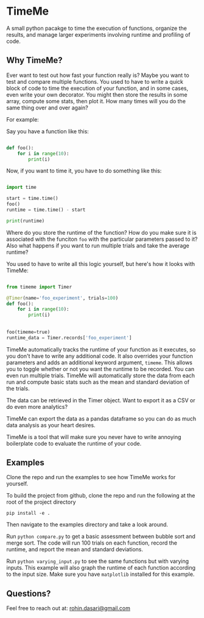 # TimeMe

A small python pacakge to time the execution of functions, organize the results,
and manage larger experiments involving runtime and profiling of code.

## Why TimeMe?

Ever want to test out how fast your function really is? Maybe you want to test
and compare multiple functions. You used to have to write a quick block of code
to time the execution of your function, and in some cases, even write your own
decorator. You might then store the results in some array, compute some stats,
then plot it. How many times will you do the same thing over and over again?

For example:
 
Say you have a function like this:

```python

def foo():
    for i in range(10):
        print(i)

```


Now, if you want to time it, you have to do something like this:

```python

import time

start = time.time()
foo()
runtime = time.time() - start

print(runtime)
```

Where do you store the runtime of the function? How do you make sure it is
associated with the funciton `foo` with the particular parameters passed to it?
Also what happens if you want to run multiple trials and take the average
runtime?

You used to have to write all this logic yourself, but here's how it looks with
TimeMe:

```python

from timeme import Timer

@Timer(name='foo_experiment', trials=100)
def foo():
    for i in range(10):
        print(i)
        
        
foo(timeme=true)
runtime_data = Timer.records['foo_experiment']

```

TimeMe automatically tracks the runtime of your function as it executes, so you
don't have to write any additional code. It also overrides your function
parameters and adds an additional keyword argument, `timeme`. This allows you to
toggle whether or not you want the runtime to be recorded. You can even run
multiple trials. TimeMe will automatically store the data from each run and
compute basic stats such as the mean and standard deviation of the trials.

The data can be retrieved in the Timer object. Want to export it as a CSV or do
even more analytics?

TimeMe can export the data as a pandas dataframe so you can do as much data
analysis as your heart desires.


TimeMe is a tool that will make sure you never have to write annoying
boilerplate code to evaluate the runtime of your code.

## Examples

Clone the repo and run the examples to see how TimeMe works for yourself.

To build the project from github, clone the repo and run the following at the
root of the project directory

```
pip install -e .
```

Then navigate to the examples directory and take a look around.

Run `python compare.py` to get a basic assessment between bubble sort and merge
sort. The code will run 100 trials on each function, record the runtime, and
report the mean and standard deviations.

Run `python varying_input.py` to see the same functions but with varying inputs.
This example will also graph the runtime of each function according to the
input size. Make sure you have `matplotlib` installed for this example.


## Questions?

Feel free to reach out at: rohin.dasari@gmail.com


